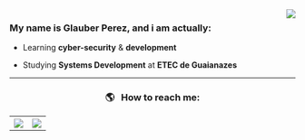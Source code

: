 <img align='right' src="https://github-readme-stats.vercel.app/api?username=glauberperez&show_icons=true&hide_title=1&theme=react&cache_seconds=2300">



### My name is Glauber Perez, and i am actually:

<p>

+ Learning **cyber-security** & **development**

+ Studying **Systems Development** at **ETEC de Guaianazes**

</p>

---

### <p align="center"> 🌎 &nbsp; How to reach me: </p>


<table align="center" cellpadding="0" cellspacing="0" border="0">
 <tr>
   <th>
     <a href="mailto:glauber2070.20@gmail.com"><img src="https://img.shields.io/badge/Gmail-D14836?style=for-the-badge&logo=gmail&logoColor=white"></img></a>
   </th>
   <th>
     <a href="https://www.linkedin.com/in/glauber-perez-10186821a/"><img src="https://img.shields.io/badge/LinkedIn-0077B5?style=for-the-badge&logo=linkedin&logoColor=white"></img></a>
   </th>
 </tr> 
</table>


